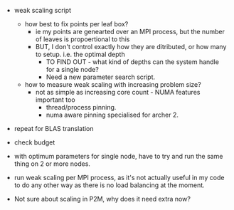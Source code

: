 - weak scaling script
    - how best to fix points per leaf box?
        - ie my points are genearted over an MPI process, but the number of leaves is propoertional to this
        - BUT, I don't control exactly how they are ditributed, or how many to setup. i.e. the optimal depth
            - TO FIND OUT - what kind of depths can the system handle for a single node?
            - Need a new parameter search script.
    - how to measure weak scaling with increasing problem size?
        - not as simple as increasing core count - NUMA features important too
            - thread/process pinning.
            - numa aware pinning specialised for archer 2.

- repeat for BLAS translation
- check budget

- with optimum parameters for single node, have to try and run the same thing on 2 or more nodes.

- run weak scaling per MPI process, as it's not actually useful in my code to do any other way as there is no load balancing at the moment.

- Not sure about scaling in P2M, why does it need extra now?

